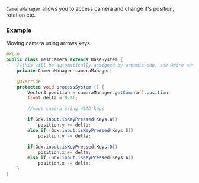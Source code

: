 `CameraManager` allows you to access camera and change it's position, rotation etc.

### Example
Moving camera using arrows keys
```java
@Wire
public class TestCamera extends BaseSystem {
	//this will be automatically assigned by artemis-odb, see @Wire annotation above
	private CameraManager cameraManager;

	@Override
	protected void processSystem () {
		Vector3 position = cameraManager.getCamera().position;
		float delta = 0.2f;

		//move camera using WSAD keys

		if(Gdx.input.isKeyPressed(Keys.W))
			position.y += delta;
		else if (Gdx.input.isKeyPressed(Keys.S))
			position.y -= delta;

		if(Gdx.input.isKeyPressed(Keys.D))
			position.x += delta;
		else if (Gdx.input.isKeyPressed(Keys.A))
			position.x -= delta;
	}
}
```